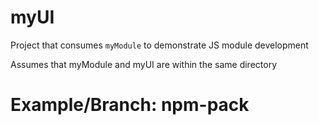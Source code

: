 # myUI

Project that consumes `myModule` to demonstrate JS module development

Assumes that myModule and myUI are within the same directory

# Example/Branch: npm-pack